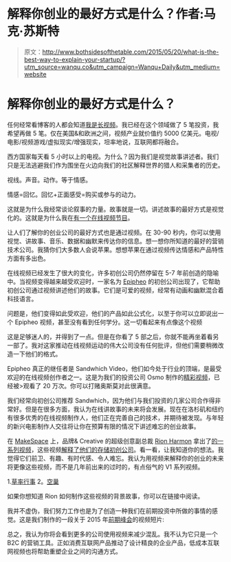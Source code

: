# 解释你创业的最好方式是什么？作者:马克·苏斯特

> 原文：<http://www.bothsidesofthetable.com/2015/05/20/what-is-the-best-way-to-explain-your-startup/?utm_source=wanqu.co&utm_campaign=Wanqu+Daily&utm_medium=website>

# 解释你创业的最好方式是什么？

任何经常看博客的人都会知道[我是长视频](http://www.bothsidesofthetable.com/category/future-of-tv/)。我已经在这个领域做了 5 笔投资，我希望再做 5 笔。仅在美国&和欧洲之间，视频产业就价值约 5000 亿美元。电视/电影/视频游戏/虚拟现实/增强现实，坦率地说，互联网都将融合。

西方国家每天看 5 小时以上的电视。为什么？因为我们是视觉故事讲述者。我们只是无法逃避我们作为围坐在火边向我们的社区解释世界的猎人和采集者的历史。

视线。声音。动作。等于情感。

情感=回忆。回忆+正面感受=购买或参与的动力。

这就是为什么我经常谈论叙事的力量。故事就是一切。讲述故事的最好方式是视觉化的。这就是为什么我在[有一个在线视频节目](https://www.youtube.com/user/BothsidesTV)。

让人们了解你的创业公司的最好方式也是通过视频。在 30-90 秒内，你可以使用视觉、讲故事、音乐、数据和幽默来传达你的信息。想一想你所知道的最好的营销技术公司。我猜你们大多数人会说苹果。想想苹果在通过视频传达情感和产品特性方面有多出色。

在线视频已经发生了很大的变化，许多初创公司仍然停留在 5-7 年前创造的隐喻中。当视频变得越来越受欢迎时，一家名为 [Epipheo](http://www.epipheo.com/) 的初创公司出现了，它帮助初创公司通过视频讲述他们的故事。它们是可爱的视频，经常有动画和幽默混合着科技语言。

问题是，他们变得如此受欢迎，他们的产品如此公式化，以至于你可以立即说出一个 Epipheo 视频，甚至没有看到任何学分。这一切看起来有点像这个视频



这是足够迷人的，并得到了一点。但是在你看了 5 部之后，你就不能再坐着看另一部了。我对这家推动在线视频运动的伟大公司没有任何批评，但他们需要稍微改造一下他们的格式。

Epipheo 真正的继任者是 Sandwhich Video，他们如今处于行业的顶端，是最受欢迎的在线视频创作者之一。这是为我们的投资公司 Osmo 制作的[精彩视频](https://www.youtube.com/watch?v=0upQlA6K5YI)，已经被>观看了 20 万次。你可以打赌奥斯莫对此很满意。



我们经常向初创公司推荐 Sandwhich，因为他们与我们投资的几家公司合作得非常好。但是在很多方面，我认为在线讲故事的未来将会发展。现在在洛杉矶和纽约有很多优秀的在线视频制作人，他们正在完善自己的技术，并期待被发现。与年轻的新兴电影制作人交往将让你在预算有限的情况下讲述难忘的创业故事。

在 [MakeSpace](https://www.makespace.com/) 上，品牌& Creative 的超级创意副总裁 [Rion Harmon](https://twitter.com/rionharmon) 拿出了[的一系列视频](https://vimeo.com/127490509)，这些视频[解释了他们的存储初创公司](https://vimeo.com/128375625)。看一看，让我知道你的想法。我觉得它们前卫、有趣、有时代感、令人难忘。我认为用视频来解释你的创业的未来将更像这些视频，而不是几年前出来的过时的，有点俗气的 V1 系列视频。

1.[草率行事](https://vimeo.com/128375625)
2。[空巢](https://vimeo.com/127490509)

如果你想知道 Rion 如何制作这些视频的背景故事，你可以在链接中阅读。

我并不虚伪，我们努力工作也是为了创造一种我们在前期投资中所做的事情的感觉。这是我们制作的一段关于 2015 年[前期峰会](https://www.youtube.com/watch?v=lXQMKqEfnDU)的视频短片:



总之，我认为你将会看到更多的公司使用视频来减少混乱。我不认为它只是一个 B2C 的营销工具。正如消费互联网产品推动了设计精良的企业产品，低成本互联网视频也将帮助重塑企业之间的沟通方式。





